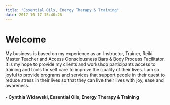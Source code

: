 ```yaml
---
title: "Essential Oils, Energy Therapy & Training"
date: 2017-10-17 15:40:26
---
```


# Welcome
My business is based on my experience as an Instructor, Trainer, Reiki Master Teacher and Access Consciousness Bars & Body Process Facilitator.  It is my hope to provide  my clients and workshop participants access to training and tools for self care to improve the quality of their lives. I am so joyful to provide programs and services that support people in their quest to reduce stress in their lives so that they can live  their lives with joy, ease and awareness. 

#### - Cynthia Widawski, Essential Oils, Energy Therapy & Training

